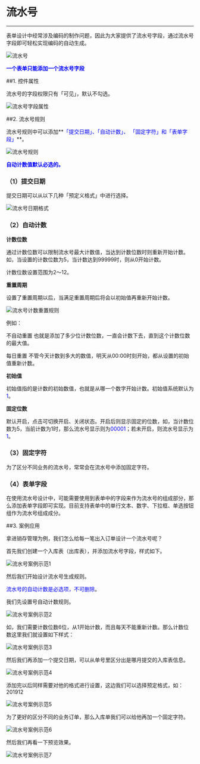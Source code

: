 # 流水号
***
表单设计中经常涉及编码的制作问题，因此为大家提供了流水号字段，通过流水号字段即可轻松实现编码的自动生成。

![流水号][流水号]

**<font color="blue">一个表单只能添加一个流水号字段</font>**

##1. 控件属性   

流水号的字段权限只有「可见」，默认不勾选。

![流水号字段属性][流水号字段属性]

##2. 流水号规则   

流水号规则中可以添加**<font color="blue">「提交日期」、「自动计数」、	「固定字符」和「表单字段」</font>**。

![流水号规则][流水号规则]

**<font color="blue">自动计数值默认必选的。</font>**

### （1）提交日期   

提交日期可以从以下几种「预定义格式」中进行选择。

![流水号日期格式][流水号日期格式]

### （2）自动计数   

**计数位数**

通过计数位数可以限制流水号最大计数值，当达到计数位数时则重新开始计数。如，当设置的计数位数为5，当计数达到99999时，则从0开始计数。

计数位数设置范围为2～12。

**重置周期**

设置了重置周期以后，当满足重置周期后将会以初始值再重新开始计数。

![流水号计数重置规则][流水号计数重置规则]

例如：

不自动重置
也就是添加了多少位计数位数，一直会计数下去，直到这个计数位数的最大值。

每日重置
不管今天计数到多大的数值，明天从00:00时刻开始，都从设置的初始值重新计数。

**初始值**

初始值指的是计数的初始数值，也就是从哪一个数字开始计数。初始值系统默认为<font color="blue">1</font>。

**固定位数**

默认开启，点击可切换开启、关闭状态。开启后则显示固定的位数，如，当计数位数为5，当前计数为1时，那么流水号显示则为<font color="blue">00001</font>；若未开启，则流水号显示为<font color="blue">1</font>。

### （3）固定字符   

为了区分不同业务的流水号，常常会在流水号中添加固定字符。

### （4）表单字段   

在使用流水号设计中，可能需要使用到表单中的字段来作为流水号的组成部分，那么添加表单字段即可实现。目前支持表单中的单行文本、数字、下拉框、单选按钮组作为流水号组成成分。

##3. 案例应用   

拿进销存管理为例，我们怎么给每一笔出入订单设计一个流水号呢？

首先我们创建一个入库表（出库表），并添加流水号字段，样式如下。

![流水号案例示范1][流水号案例示范1]

然后我们开始设计流水号生成规则。

<font color="blue">流水号的自动计数是必选项，不可删除</font>。

我们先设置号自动计数规则。

![流水号案例示范2][流水号案例示范2]

如，我们需要计数位数6位，从1开始计数，而且每天不能重新计数。那么计数位数这里我们就设置如下样式：

![流水号案例示范3][流水号案例示范3]

然后我们再添加一个提交日期，可以从单号里区分出是哪月提交的入库表信息。

![流水号案例示范4][流水号案例示范4]

添加完以后同样需要对他的格式进行设置，这边我们可以选择预定格式，如：201912

![流水号案例示范5][流水号案例示范5]

为了更好的区分不同的业务订单，那么入库单我们可以给他再加一个固定字符。

![流水号案例示范6][流水号案例示范6]

然后我们再看一下预览效果。

![流水号案例示范7][流水号案例示范7]


[流水号]:..\assets\设计页面\流水号.png
[流水号规则]:..\assets\设计页面\流水号规则.jpg
[流水号日期格式]:..\assets\设计页面\流水号日期格式.jpg
[流水号计数重置规则]:..\assets\设计页面\流水号计数重置规则.jpg
[流水号案例示范1]:..\assets\设计页面\流水号案例示范1.jpg
[流水号案例示范2]:..\assets\设计页面\流水号案例示范2.jpg
[流水号案例示范3]:..\assets\设计页面\流水号案例示范3.jpg
[流水号案例示范4]:..\assets\设计页面\流水号案例示范4.jpg
[流水号案例示范5]:..\assets\设计页面\流水号案例示范5.jpg
[流水号案例示范6]:..\assets\设计页面\流水号案例示范6.jpg
[流水号案例示范7]:..\assets\设计页面\流水号案例示范7.gif
[流水号字段属性]:..\assets\设计页面\流水号字段属性.jpg



